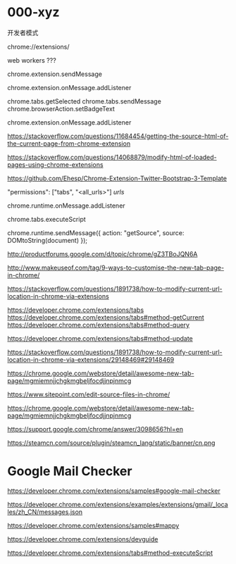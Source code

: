 # 000-xyz


开发者模式

chrome://extensions/


web workers ???


chrome.extension.sendMessage

chrome.extension.onMessage.addListener


chrome.tabs.getSelected
chrome.tabs.sendMessage
chrome.browserAction.setBadgeText



chrome.extension.onMessage.addListener




https://stackoverflow.com/questions/11684454/getting-the-source-html-of-the-current-page-from-chrome-extension

https://stackoverflow.com/questions/14068879/modify-html-of-loaded-pages-using-chrome-extensions

https://github.com/Ehesp/Chrome-Extension-Twitter-Bootstrap-3-Template


"permissions": ["tabs", "<all_urls>"] *urls*


chrome.runtime.onMessage.addListener

chrome.tabs.executeScript

chrome.runtime.sendMessage({
    action: "getSource",
    source: DOMtoString(document)
});




http://productforums.google.com/d/topic/chrome/gZ3TBoJQN6A

http://www.makeuseof.com/tag/9-ways-to-customise-the-new-tab-page-in-chrome/

https://stackoverflow.com/questions/1891738/how-to-modify-current-url-location-in-chrome-via-extensions



https://developer.chrome.com/extensions/tabs
https://developer.chrome.com/extensions/tabs#method-getCurrent
https://developer.chrome.com/extensions/tabs#method-query

https://developer.chrome.com/extensions/tabs#method-update


https://stackoverflow.com/questions/1891738/how-to-modify-current-url-location-in-chrome-via-extensions/29148469#29148469

https://chrome.google.com/webstore/detail/awesome-new-tab-page/mgmiemnjjchgkmgbeljfocdjjnpjnmcg


https://www.sitepoint.com/edit-source-files-in-chrome/


https://chrome.google.com/webstore/detail/awesome-new-tab-page/mgmiemnjjchgkmgbeljfocdjjnpjnmcg


https://support.google.com/chrome/answer/3098656?hl=en



https://steamcn.com/source/plugin/steamcn_lang/static/banner/cn.png



# Google Mail Checker

https://developer.chrome.com/extensions/samples#google-mail-checker

https://developer.chrome.com/extensions/examples/extensions/gmail/_locales/zh_CN/messages.json



https://developer.chrome.com/extensions/samples#mappy


https://developer.chrome.com/extensions/devguide



https://developer.chrome.com/extensions/tabs#method-executeScript



